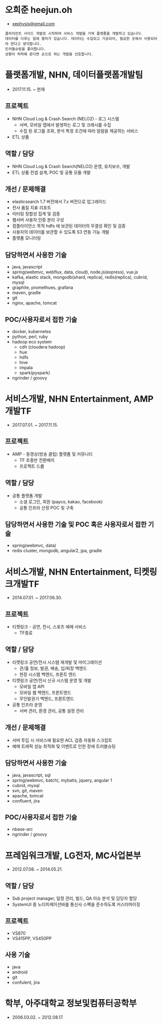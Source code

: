 # 오희준 heejun.oh
* xephysis@gmail.com

```
클라이언트 사이드 개발로 시작하여 서비스 개발을 거쳐 플랫폼을 개발하고 있습니다.
데이터를 다루는 일에 흥미가 있습니다. 데이터는 수집되고 가공되어, 필요한 곳에서 사용되어야 한다고 생각합니다.
트러블슈팅을 좋아합니다.
상황이 허락해 준다면 손으로 하는 개발을 선호합니다.
```

# 플랫폼개발, NHN, 데이터플랫폼개발팀
* 2017.11.15. ~ 현재

## 프로젝트
* NHN Cloud Log & Crash Search (NELO2) - 로그 시스템
    * 서버, 모바일 앱에서 발생하는 로그 및 크래시를 수집
    * 수집 된 로그를 조회, 분석 특정 조건에 따라 알람을 제공하는 서비스
* ETL 상품

## 역할 / 담당
* NHN Cloud Log & Crash Search(NELO2) 운영, 유지보수, 개발
* ETL 상품 컨셉 설계, POC 및 공통 모듈 개발

## 개선 / 문제해결
* elasticsearch 1.7 버전에서 7.x 버전으로 업그레이드
* 전사 품질 지표 리포트
* 미터링 정합성 집계 및 검증 
* 웹서버 사용자 인증 분리 구성
* 컴플라이언스 목적 hdfs 에 보관된 데이터의 무결성 확인 및 검증
* 사용자의 데이터를 보관할 수 있도록 S3 연동 기능 개발
* 플랫폼 모니터링

## 담당하면서 사용한 기술
* java, javascript
* spring(webmvc, webflux, data, cloud), node.js(express), vue.js
* kafka, elastic stack, mongodb(shard, replica), redis(replica), cubrid, mysql
* graphite, promethues, grafana
* maven, gradle
* git
* nginx, apache, tomcat

## POC/사용자로서 접한 기술
* docker, kubernetes
* python, perl, ruby
* hadoop eco system
   * cdh (cloudera hadoop)
   * hue
   * hdfs
   * hive
   * impala
   * spark(pyspark)
* ngrinder / groovy

# 서비스개발, NHN Entertainment, AMP개발TF
* 2017.07.01. ~ 2017.11.15.

## 프로젝트
* AMP - 동영상(방송 클립) 플랫폼 및 커뮤니티 
   * TF 초중반 전환배치
   * 프로젝트 드롭

## 역할 / 담당
* 공통 플랫폼 개발
    * 소셜 로그인, 회원 (payco, kakao, facebook)
    * 공통 인프라 산정 POC 및 구축

## 담당하면서 사용한 기술 및 POC 혹은 사용자로서 접한 기술
* spring(webmvc, data)
* redis cluster, mongodb, angular2, jpa, gradle

# 서비스개발, NHN Entertainment, 티켓링크개발TF
* 2014.07.01. ~ 2017.06.30.

## 프로젝트
* 티켓링크 - 공연, 전시, 스포츠 예매 서비스
    * TF종료

## 역할 / 담당
* 티켓링크 공연/전시 시스템 재개발 및 마이그레이션
    * 관/홀 정보, 발권, 배송, 입/퇴장 백엔드
    * 현장 시스템 백엔드, 프론트 엔드
* 티켓링크 공연/전시 신규 시스템 운영 및 개발
    * 모바일 앱 API 
    * 모바일 웹 백엔드, 프론트엔드
    * 무인발권기 백엔드, 프론트엔드 
* 공통 인프라 운영
    * 서버 관리, 환경 관리, 공통 설정 관리

## 개선 / 문제해결
* 서버 투입 시 서비스에 필요한 ACL 검증 자동화 스크립트
* 예매 트래픽 성능 최적화 및 이벤트로 인한 장애 트러블슈팅

## 담당하면서 사용한 기술
* java, javascript, sql
* spring(webmvc, batch), mybatis, jquery, angular 1
* cubrid, mysql
* svn, git, maven
* apache, tomcat
* confluent, jira

## POC/사용자로서 접한 기술
* nbase-arc
* ngrinder / groovy

# 프레임워크개발, LG전자, MC사업본부
* 2012.07.08. ~ 2014.05.21.

## 역할 / 담당
* Sub project manager, 일정 관리, 빌드, QA 이슈 분석 및 담당자 할당
* SystemUI 중 노티피케이션바를 통신사 스펙을 준수하도록 커스터마이징

## 프로젝트
* VS870
* VS415PP, VS450PP

## 사용 기술
* java
* android
* git
* confulent, jira

# 학부, 아주대학교 정보및컴퓨터공학부
* 2006.03.02. ~ 2012.08.17.
